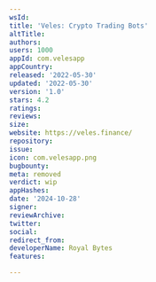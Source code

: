 ```yaml
---
wsId: 
title: 'Veles: Crypto Trading Bots'
altTitle: 
authors: 
users: 1000
appId: com.velesapp
appCountry: 
released: '2022-05-30'
updated: '2022-05-30'
version: '1.0'
stars: 4.2
ratings: 
reviews: 
size: 
website: https://veles.finance/
repository: 
issue: 
icon: com.velesapp.png
bugbounty: 
meta: removed
verdict: wip
appHashes: 
date: '2024-10-28'
signer: 
reviewArchive: 
twitter: 
social: 
redirect_from: 
developerName: Royal Bytes
features: 

---
```


